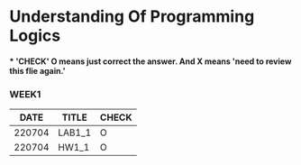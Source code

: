 # Understanding Of Programming Logics

#### * 'CHECK' O means just correct the answer. And X means 'need to review this flie again.'
### WEEK1
|DATE|TITLE|CHECK|
|---|---|---|
|220704|LAB1_1|O|
|220704|HW1_1|O|
